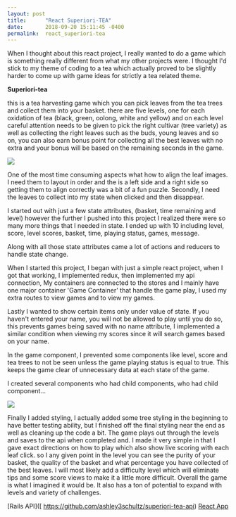 ```yaml
---
layout: post
title:      "React Superiori-TEA"
date:       2018-09-20 15:11:45 -0400
permalink:  react_superiori-tea
---
```



When I thought about this react project, I really wanted to do a game which is something really different from what my other projects were. I thought I'd stick to my theme of coding to a tea which actually proved to be slightly harder to come up with game ideas for strictly a tea related theme. 

**Superiori-tea**

this is a tea harvesting game which you can pick leaves from the tea trees and collect them into your basket. there are five levels, one for each oxidation of tea (black, green, oolong, white and yellow) and on each level careful attention needs to be given to pick the right cultivar (tree variety) as well as collecting the right leaves such as the buds, young leaves and so on, you can also earn bonus point for collecting all the best leaves with no extra and your bonus will be based on the remaining seconds in the game. 

![](https://drive.google.com/open?id=FILEID)

One of the most time consuming aspects what how to align the leaf images. I need them to layout in order and the is a left side and a right side so getting them to align correctly was a bit of a fun puzzle. Secondly, I need the leaves to collect into my state when clicked and then disappear.

I started out with just a few state attributes, (basket, time remaining and level) however the further I pushed into this project I realized there were so many more things that I needed in state. I ended up with 10 including level, score, level scores, basket, time, playing status, games, message.

Along with all those state attributes came a lot of actions and reducers to handle state change. 

When I started this project, I began with just a simple react project, when I got that working, I implemented redux, then implemented my api connection, My containers are connected to the stores and I mainly have one major container 'Game Container' that handle the game play, I used my extra routes to view games and to view my games. 

Lastly I wanted to show certain items only under value of state. If you haven't entered your name, you will not be allowed to play until you do so, this prevents games being saved with no name attribute, I implemented a similar condition when viewing my scores since it will search games based on your name. 

In the game component, I prevented some components like level, score and tea trees to not be seen unless the game playing status is equal to true. This keeps the game clear of unnecessary data at each state of the game. 

I created several components who had child components, who had child component...

![](https://drive.google.com/open?id=1lck8uaF6kHz0LDSlB0ypoQ05InlP-qNe)

Finally I added styling, I actually added some tree styling in the beginning to have better testing ability, but I finished off the final styling near the end as well as cleaning up the code a bit. The game plays out through  the levels and saves to the api when completed and. I made it very simple in that I gave exact directions on how to play which also show live scoring with each leaf click. so I any given point in the level you can see the purity of your basket,  the quality of the basket and what percentage you have collected of the best leaves. I will most likely add a difficulty level which will eliminate tips and some score views to make it a little more difficult. Overall the game is what I imagined it would be. It also has a ton of potential to expand with levels and variety of challenges. 

[Rails API]([ https://github.com/ashley3schultz/superiori-tea-api)
[React App]( https://github.com/ashley3schultz/superiori-tea)



